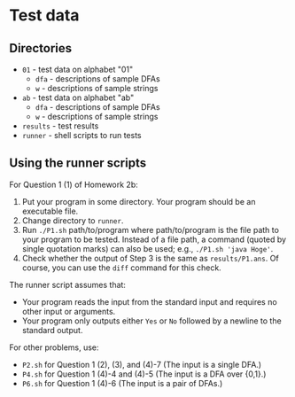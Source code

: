 # Test data

## Directories

* `01` - test data on alphabet "01"
    * `dfa` - descriptions of sample DFAs
    * `w` - descriptions of sample strings
* `ab` - test data on alphabet "ab"
    * `dfa` - descriptions of sample DFAs
    * `w` - descriptions of sample strings
* `results` - test results
* `runner` - shell scripts to run tests

## Using the runner scripts

For Question 1 (1) of Homework 2b:

1. Put your program in some directory.
   Your program should be an executable file.
2. Change directory to `runner`.
3. Run `./P1.sh` path/to/program where path/to/program is
   the file path to your program to be tested.
   Instead of a file path, a command (quoted by single quotation marks)
   can also be used; e.g., `./P1.sh 'java Hoge'`.
4. Check whether the output of Step 3 is the same as `results/P1.ans`.
   Of course, you can use the `diff` command for this check.

The runner script assumes that:

* Your program reads the input from the standard input and
  requires no other input or arguments.
* Your program only outputs either `Yes` or `No` followed
  by a newline to the standard output.

For other problems, use:

* `P2.sh` for Question 1 (2), (3), and (4)-7 (The input is a single DFA.)
* `P4.sh` for Question 1 (4)-4 and (4)-5 (The input is a DFA over {0,1}.)
* `P6.sh` for Question 1 (4)-6 (The input is a pair of DFAs.)
